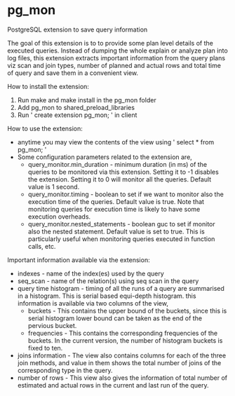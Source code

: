 # pg_mon

PostgreSQL extension to save query information

The goal of this extension is to to provide some plan level details of the
executed queries. Instead of dumping the whole explain or analyze plan into
log files, this extension extracts important information from the query plans
viz scan and join types, number of planned and actual rows and total time of
query and save them in a convenient view.


How to install the extension:

1. Run make and make install in the pg_mon folder
2. Add pg_mon to shared_preload_libraries
3. Run ' create extension pg_mon; ' in client


How to use the extension:

- anytime you may view the contents of the view using ' select * from pg_mon; '
- Some configuration parameters related to the extension are,
    - query_monitor.min_duration - minimum duration (in ms) of the queries to be
                                   monitored via this extension. Setting it to -1
                                   disables the extension. Setting it to 0 will
                                   monitor all the queries. Default value is 1 second.
    - query_monitor.timing - boolean to set if we want to monitor also the execution time
                             of the queries. Default value is true. Note that monitoring
                             queries for execution time is likely to have some execution overheads.
    - query_monitor.nested_statements - boolean guc to set if monitor also the nested statement.
                                        Default value is set to true. This is particularly useful
                                        when monitoring queries executed in function calls, etc.

Important information available via the extension:

 - indexes - name of the index(es) used by the query
 - seq_scan - name of the relation(s) using seq scan in the query
 - query time histogram - timing of all the runs of a query are summarised in a histogram.
                          This is serial based equi-depth histogram. this information is
                          available via two columns of the view,        
    - buckets - This contains the upper bound of the buckets, since this is serial histogram
                    lower bound can be taken as the end of the pervious bucket.
    - frequencies - This contains the corresponding frequencies of the buckets.
             In the current version, the number of histogram buckets is fixed to ten.
 - joins information - The view also contains columns for each of the three join methods, and
                        value in them shows the total number of joins of the corresponding type
                        in the query.
 - number of rows - This view also gives the information of total number of estimated and actual
                     rows in the current and last run of the query.

